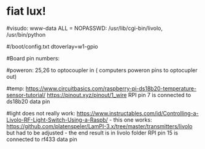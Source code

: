 # fiat lux!

#visudo:
www-data ALL = NOPASSWD: /usr/lib/cgi-bin/livolo, /usr/bin/python

#/boot/config.txt
dtoverlay=w1-gpio

#Board pin numbers:

#poweron:
25,26 to optocoupler in ( computers poweron pins to optocupler out)

#temp:
https://www.circuitbasics.com/raspberry-pi-ds18b20-temperature-sensor-tutorial/
https://pinout.xyz/pinout/1_wire
RPI pin 7 is connected to ds18b20 data pin

#light
does not really work:
    https://www.instructables.com/id/Controlling-a-Livolo-RF-Light-Switch-Using-a-Raspb/		- 
this one works:
    https://github.com/platenspeler/LamPI-3.x/tree/master/transmitters/livolo
    but had to be adjusted - the end result is in livolo folder
RPI pin 15 is connected to rf433 data pin
